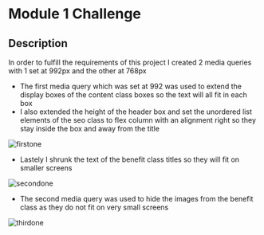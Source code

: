 # Module 1 Challenge

## Description

In order to fulfill the requirements of this project I created 2 media queries with 1 set at 992px and the other at 768px

- The first media query which was set at 992 was used to extend the display boxes of the content class boxes so the text will all fit in each box
- I also extended the height of the header box and set the unordered list elements of the seo class to flex column with an alignment right so they stay inside the box and away from the title

![firstone](https://user-images.githubusercontent.com/106128188/209598371-26e2b434-a69f-4023-90a2-1fcfb8059a6c.png)

- Lastely I shrunk the text of the benefit class titles so they will fit on smaller screens

![secondone](https://user-images.githubusercontent.com/106128188/209598377-6d4bc0b7-77b0-428b-a72c-d056b085d2a9.png)

- The second media query was used to hide the images from the benefit class as they do not fit on very small screens

![thirdone](https://user-images.githubusercontent.com/106128188/209598383-b23139a1-40c0-48de-b4d4-ad7e9d3ba0b9.png)
